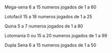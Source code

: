 Mega-sena
	6 a 15 numeros jogados de 1 a 60

Lotofacil
	15 a 18 numeros jogados de 1 a 25

Quina
	5 a 7 numeros jogados de 1 a 80

Lotomania
	0 ou 15 a 20 numeros jogados de 1 a 99

Dupla Sena
	6 a 15 numeros jogados de 1 a 50